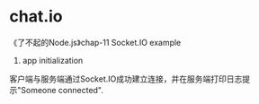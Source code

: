 # chat.io
《了不起的Node.js》chap-11 Socket.IO example

1. app initialization

客户端与服务端通过Socket.IO成功建立连接，并在服务端打印日志提示"Someone connected".